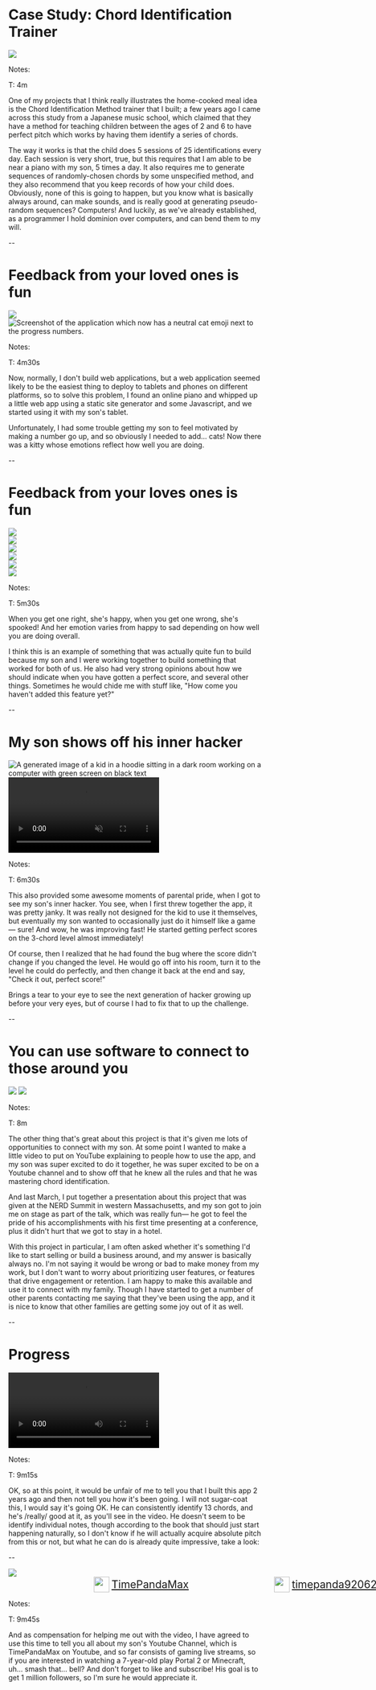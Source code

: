 # Case Study: Chord Identification Trainer

<div class="centered-container">
<img src="images/screenshots/study_abstract_00.png"
     class="screenshot splash">
</div>

Notes:

T: 4m

One of my projects that I think really illustrates the home-cooked meal idea is the Chord Identification Method trainer that I built; a few years ago I came across this study from a Japanese music school, which claimed that they have a method for teaching children between the ages of 2 and 6 to have perfect pitch which works by having them identify a series of chords.

The way it works is that the child does 5 sessions of 25 identifications every day. Each session is very short, true, but this requires that I am able to be near a piano with my son, 5 times a day. It also requires me to generate sequences of randomly-chosen chords by some unspecified method, and they also recommend that you keep records of how your child does. Obviously, none of this is going to happen, but you know what is basically always around, can make sounds, and is really good at generating pseudo-random sequences? Computers! And luckily, as we've already established, as a programmer I hold dominion over computers, and can bend them to my will.

--

# Feedback from your loved ones is fun

<img src="images/screenshots/chord-trainer-v00-red-yellow.png"
     class="screenshot splash fragment nospace-fragment disappearing-fragment fade-out"
     data-fragment-index="0">
<img src="images/screenshots/chord-trainer-v02-cat-faces.png"
     class="screenshot splash fragment disappearing-fragment nospace-fragment fade-in"
     data-fragment-index="0"
     alt="Screenshot of the application which now has a neutral cat emoji next to the progress numbers."
/>

Notes:

T: 4m30s

Now, normally, I don't build web applications, but a web application seemed likely to be the easiest thing to deploy to tablets and phones on different platforms, so to solve this problem, I found an online piano and whipped up a little web app using a static site generator and some Javascript, and we started using it with my son's tablet.

Unfortunately, I had some trouble getting my son to feel motivated by making a number go up, and so obviously I needed to add... cats! Now there was a kitty whose emotions reflect how well you are doing.

--

# Feedback from your loves ones is fun

<div class="centered-container">
<div class="gallery two-high nospace-fragment disappearing-fragment fragment fade-out" data-fragment-index="0">
<div class="gallery-item">
    <img src="images/screenshots/chord-trainer-v02-cat-hearts.png" class="screenshot"/>
</div>
<div class="gallery-item">
    <img src="images/screenshots/chord-trainer-v02-cat-eek.png" class="screenshot"/>
</div>
</div>

<div class="gallery two-wide two-high fragment fade-in"
     data-fragment-index="0">
    <div class="gallery-item">
        <img src="images/screenshots/chord-trainer-v02-cat-faces-0-happy.png"
             class="screenshot"
        />
    </div>
    <div class="gallery-item">
        <img src="images/screenshots/chord-trainer-v02-cat-faces-1-neutral.png"
             class="screenshot"
             />
    </div>
    <div class="gallery-item">
        <img src="images/screenshots/chord-trainer-v02-cat-faces-2-mad.png"
             class="screenshot"
        />
    </div>
    <div class="gallery-item">
        <img src="images/screenshots/chord-trainer-v02-cat-faces-3-sad.png"
             class="screenshot"
             />
    </div>
<div>
</div>

Notes:

T: 5m30s

When you get one right, she's happy, when you get one wrong, she's spooked! And her emotion varies from happy to sad depending on how well you are doing overall.

I think this is an example of something that was actually quite fun to build because my son and I were working together to build something that worked for both of us. He also had very strong opinions about how we should indicate when you have gotten a perfect score, and several other things. Sometimes he would chide me with stuff like, "How come you haven't added this feature yet?"

--

# My son shows off his inner hacker

<div class="centered-container">
<img src="images/generated/hacker_kid.png"
     alt="A generated image of a kid in a hoodie sitting in a dark room working on a computer with green screen on black text"
     class="splash fragment disappearing-fragment nospace-fragment fade-out"
     data-fragment-index="0">

<video controls autoplay muted class="fragment disappearing-fragment nospace-fragment fade-in-and-out" data-fragment-index="0">
    <source src="videos/color_change_hack.webm"
            type="video/webm">
</video>
</div>

Notes:

T: 6m30s

This also provided some awesome moments of parental pride, when I got to see my son's inner hacker. You see, when I first threw together the app, it was pretty janky. It was really not designed for the kid to use it themselves, but eventually my son wanted to occasionally just do it himself like a game — sure! And wow, he was improving fast! He started getting perfect scores on the 3-chord level almost immediately!

Of course, then I realized that he had found the bug where the score didn't change if you changed the level. He would go off into his room, turn it to the level he could do perfectly, and then change it back at the end and say, "Check it out, perfect score!"

Brings a tear to your eye to see the next generation of hacker growing up before your very eyes, but of course I had to fix that to up the challenge.

--

# You can use software to connect to those around you

<div class="centered-container">
<img src="images/screenshots/chord-trainer-video-00.png"
     class="screenshot splash fragment nospace-fragment disappearing-fragment fade-out"
     data-fragment-index="0">
<img src="images/pictures/conference-photo.jpg"
     class="splash fragment nospace-fragment disappearing-fragment fade-in"
     data-fragment-index="0">
</div>

Notes:

T: 8m

The other thing that's great about this project is that it's given me lots of opportunities to connect with my son. At some point I wanted to make a little video to put on YouTube explaining to people how to use the app, and my son was super excited to do it together, he was super excited to be on a Youtube channel and to show off that he knew all the rules and that he was mastering chord identification.

And last March, I put together a presentation about this project that was given at the NERD Summit in western Massachusetts, and my son got to join me on stage as part of the talk, which was really fun­— he got to feel the pride of his accomplishments with his first time presenting at a conference, plus it didn't hurt that we got to stay in a hotel.

With this project in particular, I am often asked whether it's something I'd like to start selling or build a business around, and my answer is basically always no. I'm not saying it would be wrong or bad to make money from my work, but I don't want to worry about prioritizing user features, or features that drive engagement or retention. I am happy to make this available and use it to connect with my family. Though I have started to get a number of other parents contacting me saying that they've been using the app, and it is nice to know that other families are getting some joy out of it as well.

--

# Progress

<div class="centered-container">
<video controls>
    <source src="videos/chord_identification.webm"
            type="video/webm">
</video>
</div>

Notes:

T: 9m15s

OK, so at this point, it would be unfair of me to tell you that I built this app 2 years ago and then not tell you how it's been going. I will not sugar-coat this, I would say it's going OK. He can consistently identify 13 chords, and he's /really/ good at it, as you'll see in the video. He doesn't seem to be identify individual notes, though according to the book that should just start happening naturally, so I don't know if he will actually acquire absolute pitch from this or not, but what he can do is already quite impressive, take a look:

--

<style>
div#logo-container {
    display: flex;
    flex-direction: row;
    justify-content: space-evenly;
    width: 95dvw;
}

div.logo-entry {
    display: flex;
    flex-direction: row;
    align-items: center;
    font-size: 1.5em;
}

div.logo-entry img.logo {
    height: 1.5em;
    max-height: 1.5em;
    margin-right: 0.2em;
}

</style>

<div class="centered-container">
<img src="images/pictures/timepandamax_banner_like_and_subscribe.png"
     class="splash">

<div id="logo-container">
    <div class="logo-entry">
        <img src="external-images/logos/youtube.svg" class="logo"/>
        <a href="https://youtube.com/@TimePandaMax">TimePandaMax</a>
    </div>
    <div class="logo-entry">
        <img src="external-images/logos/twitch.svg" class="logo"/>
        <a href="https://twitch.tv/timepanda920621">timepanda920621</a>
    </div>
</div>
</div>

Notes:

T: 9m45s

And as compensation for helping me out with the video, I have agreed to use this time to tell you all about my son's Youtube Channel, which is TimePandaMax on Youtube, and so far consists of gaming live streams, so if you are interested in watching a 7-year-old play Portal 2 or Minecraft, uh... smash that... bell? And don't forget to like and subscribe! His goal is to get 1 million followers, so I'm sure he would appreciate it.
